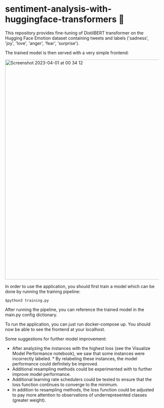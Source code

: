 # sentiment-analysis-with-huggingface-transformers 🤗

This repository provides fine-tuning of DistilBERT transformer on the Hugging Face Emotion dataset containing tweets and labels ('sadness', 'joy', 'love', 'anger', 'fear', 'surprise').

The trained model is then served with a very simple frontend:

<img width="721" alt="Screenshot 2023-04-01 at 00 34 12" src="https://user-images.githubusercontent.com/114862909/229244767-139fe4b2-c829-4db7-a566-e5367edf4014.png">

In order to use the application, you should first train a model which can be done by running the training pipeline:
```
$python3 training.py
```
After running the pipeline, you can reference the trained model in the main.py config dictionary.

To run the application, you can just run docker-compose up. You should now be able to see the frontend at your localhost.

Some suggestions for further model improvement:
* After analyzing the instances with the highest loss (see the Visualize Model Performance notebook), we saw that some instances were incorrectly labeled. * By relabeling these instances, the model performance could definitely be improved.
* Additional resampling methods could be experimented with to further improve model performance.
* Additional learning rate schedulers could be tested to ensure that the loss function continues to converge to the minimum.
* In addition to resampling methods, the loss function could be adjusted to pay more attention to observations of underrepresented classes (greater weight).
